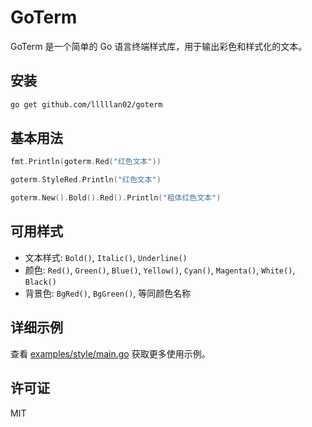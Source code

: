 # GoTerm

GoTerm 是一个简单的 Go 语言终端样式库，用于输出彩色和样式化的文本。

## 安装

```bash
go get github.com/lllllan02/goterm
```

## 基本用法

```go
fmt.Println(goterm.Red("红色文本"))

goterm.StyleRed.Println("红色文本")

goterm.New().Bold().Red().Println("粗体红色文本")
```

## 可用样式

- 文本样式: `Bold()`, `Italic()`, `Underline()`
- 颜色: `Red()`, `Green()`, `Blue()`, `Yellow()`, `Cyan()`, `Magenta()`, `White()`, `Black()`
- 背景色: `BgRed()`, `BgGreen()`, 等同颜色名称

## 详细示例

查看 [examples/style/main.go](examples/style/main.go) 获取更多使用示例。

## 许可证

MIT 